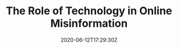 ---
title: "The Role of Technology in Online Misinformation"
subtitle: ""
tags: ["Brookings"]
link: "https://www.brookings.edu/wp-content/uploads/2020/06/The-role-of-technology-in-online-misinformation.pdf"
date: 2020-06-12T17:29:30Z
dateOverride: "June 2020"
draft: false
cms_visible: true
---